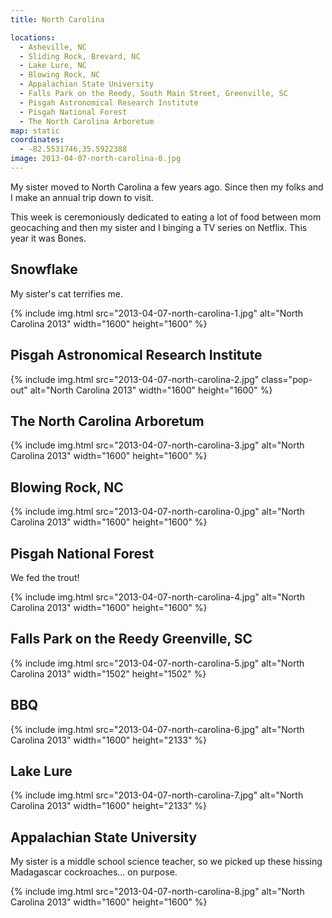 ```yaml
---
title: North Carolina

locations:
  - Asheville, NC
  - Sliding Rock, Brevard, NC
  - Lake Lure, NC
  - Blowing Rock, NC
  - Appalachian State University
  - Falls Park on the Reedy, South Main Street, Greenville, SC
  - Pisgah Astronomical Research Institute
  - Pisgah National Forest
  - The North Carolina Arboretum
map: static
coordinates:
  - -82.5531746,35.5922388
image: 2013-04-07-north-carolina-0.jpg
---
```


My sister moved to North Carolina a few years ago. Since then my folks and I make an annual trip down to visit.

This week is ceremoniously dedicated to eating a lot of food between mom geocaching and then my sister and I binging a TV series on Netflix. This year it was Bones.

## Snowflake

My sister's cat terrifies me.

<div class="photos">

{% include img.html src="2013-04-07-north-carolina-1.jpg" alt="North Carolina 2013" width="1600" height="1600" %}

</div>

## Pisgah Astronomical Research Institute

<div class="photos">

{% include img.html src="2013-04-07-north-carolina-2.jpg" class="pop-out" alt="North Carolina 2013" width="1600" height="1600" %}

</div>

## The North Carolina Arboretum

<div class="photos">

{% include img.html src="2013-04-07-north-carolina-3.jpg" alt="North Carolina 2013" width="1600" height="1600" %}

</div>

## Blowing Rock, NC

<div class="photos">

{% include img.html src="2013-04-07-north-carolina-0.jpg" alt="North Carolina 2013" width="1600" height="1600" %}

</div>

## Pisgah National Forest

We fed the trout!

<div class="photos">

{% include img.html src="2013-04-07-north-carolina-4.jpg" alt="North Carolina 2013" width="1600" height="1600" %}

</div>

## Falls Park on the Reedy Greenville, SC

<div class="photos">

{% include img.html src="2013-04-07-north-carolina-5.jpg" alt="North Carolina 2013" width="1502" height="1502" %}

</div>

## BBQ

<div class="photos">

{% include img.html src="2013-04-07-north-carolina-6.jpg"  alt="North Carolina 2013" width="1600" height="2133" %}

</div>

## Lake Lure

<div class="photos">

{% include img.html src="2013-04-07-north-carolina-7.jpg"  alt="North Carolina 2013" width="1600" height="2133" %}

</div>

## Appalachian State University

My sister is a middle school science teacher, so we picked up these hissing Madagascar cockroaches&hellip; on purpose.

<div class="photos">

{% include img.html src="2013-04-07-north-carolina-8.jpg" alt="North Carolina 2013" width="1600" height="1600" %}

</div>
